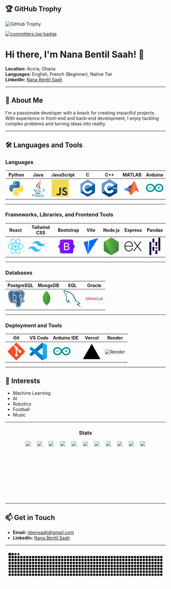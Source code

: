 ## 🏆 GitHub Trophy
![GitHub Trophy](https://github-profile-trophy.vercel.app/?username=brabentil&theme=algolia)

[![committers.top badge](https://user-badge.committers.top/ghana/brabentil.svg)](https://user-badge.committers.top/ghana/brabentil)

# Hi there, I'm Nana Bentil Saah! 👋

**Location:** Accra, Ghana  
**Languages:** English, French (Beginner), Native Twi  
**LinkedIn:** [Nana Bentil Saah](https://www.linkedin.com/in/nana-bentil-saah)  


---

## 🚀 About Me

I'm a passionate developer with a knack for creating impactful projects. With experience in front-end and back-end development, I enjoy tackling complex problems and turning ideas into reality.

---


## 🛠 Languages and Tools

### **Languages**
| Python | Java | JavaScript | C | C++ | MATLAB | Arduino |
|--------|------|------------|---|-----|--------|---------|
| <img src="https://github.com/devicons/devicon/blob/master/icons/python/python-original.svg" title="Python" alt="Python" width="55" height="55"/> | <img src="https://github.com/devicons/devicon/blob/master/icons/java/java-original.svg" title="Java" alt="Java" width="55" height="55"/> | <img src="https://github.com/devicons/devicon/blob/master/icons/javascript/javascript-original.svg" title="JavaScript" alt="JavaScript" width="55" height="55"/> | <img src="https://github.com/devicons/devicon/blob/master/icons/c/c-original.svg" title="C" alt="C" width="55" height="55"/> | <img src="https://github.com/devicons/devicon/blob/master/icons/cplusplus/cplusplus-original.svg" title="C++" alt="C++" width="55" height="55"/> | <img src="https://github.com/devicons/devicon/blob/master/icons/matlab/matlab-original.svg" title="MATLAB" alt="MATLAB" width="55" height="55"/> | <img src="https://github.com/devicons/devicon/blob/master/icons/arduino/arduino-original.svg" title="Arduino" alt="Arduino" width="55" height="55"/> |

---

### **Frameworks, Libraries, and Frontend Tools**
| React | Tailwind CSS | Bootstrap | Vite | Node.js | Express | Pandas |
|-------|--------------|-----------|------|---------|---------|--------|
| <img src="https://github.com/devicons/devicon/blob/master/icons/react/react-original.svg" title="React" alt="React" width="55" height="55"/> | <img src="https://github.com/devicons/devicon/blob/master/icons/tailwindcss/tailwindcss-original.svg" title="Tailwind CSS" alt="Tailwind CSS" width="55" height="55"/> | <img src="https://github.com/devicons/devicon/blob/master/icons/bootstrap/bootstrap-original.svg" title="Bootstrap" alt="Bootstrap" width="55" height="55"/> | <img src="https://github.com/devicons/devicon/blob/master/icons/vite/vite-original.svg" title="Vite" alt="Vite" width="55" height="55"/> | <img src="https://github.com/devicons/devicon/blob/master/icons/nodejs/nodejs-original.svg" title="Node.js" alt="Node.js" width="55" height="55"/> | <img src="https://github.com/devicons/devicon/blob/master/icons/express/express-original.svg" title="Express" alt="Express" width="55" height="55"/> | <img src="https://github.com/devicons/devicon/blob/master/icons/pandas/pandas-original.svg" title="Pandas" alt="Pandas" width="55" height="55"/> |

---

### **Databases**
| PostgreSQL | MongoDB | SQL | Oracle |
|------------|----------|-----|--------|
| <img src="https://github.com/devicons/devicon/blob/master/icons/postgresql/postgresql-original.svg" title="PostgreSQL" alt="PostgreSQL" width="55" height="55"/> | <img src="https://github.com/devicons/devicon/blob/master/icons/mongodb/mongodb-original.svg" title="MongoDB" alt="MongoDB" width="55" height="55"/> | <img src="https://github.com/devicons/devicon/blob/master/icons/mysql/mysql-original.svg" title="SQL" alt="SQL" width="55" height="55"/> | <img src="https://github.com/devicons/devicon/blob/master/icons/oracle/oracle-original.svg" title="Oracle" alt="Oracle" width="55" height="55"/> |

---

### **Deployment and Tools**
| Git | VS Code | Arduino IDE | Vercel | Render |
|-----|---------|-------------|--------|--------|
| <img src="https://github.com/devicons/devicon/blob/master/icons/git/git-original.svg" title="Git" alt="Git" width="55" height="55"/> | <img src="https://github.com/devicons/devicon/blob/master/icons/vscode/vscode-original.svg" title="VS Code" alt="VS Code" width="55" height="55"/> | <img src="https://github.com/devicons/devicon/blob/master/icons/arduino/arduino-original.svg" title="Arduino IDE" alt="Arduino IDE" width="55" height="55"/> | <img src="https://github.com/devicons/devicon/blob/master/icons/vercel/vercel-original.svg" title="Vercel" alt="Vercel" width="55" height="55"/> | <img src="https://github.com/devicons/devicon/blob/master/icons/render/render-original.svg" title="Render" alt="Render" width="55" height="55"/> |

---

## 🌱 Interests

- Machine Learning
- AI
- Robotics
- Football
- Music

---
<div align="center">
  <h3>Stats</h3>
  <div style="display: flex; justify-content: center; flex-wrap: wrap; gap: 20px;">
    <img src="https://streak-stats.demolab.com/?user=brabentil&theme=transparent&cache_seconds=1800" height="180em" />
    <img src="https://github-readme-stats.vercel.app/api/top-langs/?username=brabentil&layout=compact&theme=transparent&cache_seconds=1800" height="180em" />
    <img src="http://github-profile-summary-cards.vercel.app/api/cards/stats?username=brabentil&theme=transparent&cache_seconds=1800" height="180em" />
    <img src="http://github-profile-summary-cards.vercel.app/api/cards/most-commit-language?username=brabentil&theme=transparent&cache_seconds=1800" height="180em" />
    <img src="http://github-profile-summary-cards.vercel.app/api/cards/repos-per-language?username=brabentil&theme=transparent&cache_seconds=1800" height="180em" />
    <img src="http://github-profile-summary-cards.vercel.app/api/cards/productive-time?username=brabentil&theme=transparent&utcOffset=0&cache_seconds=1800" height="180em" />
    <img src="http://github-profile-summary-cards.vercel.app/api/cards/profile-details?username=brabentil&theme=transparent&cache_seconds=1800" height="180em" />
    <img src="https://github-readme-activity-graph.vercel.app/graph?username=brabentil&theme=github&cache_seconds=1800" height="180em" />
    <img src="https://github-readme-stats.vercel.app/api?username=brabentil&show_icons=true&hide=contribs,prs&cache_seconds=1800&theme=transparent" height="180em" />
    <img src="https://badges.pufler.dev/commits/monthly/brabentil" height="80em" />
    <img src="https://komarev.com/ghpvc/?username=brabentil&theme=transparent" height="80em" />
  </div>
</div>

---

## 📫 Get in Touch

- **Email:** [nbensaah@gmail.com](mailto:nbensaah@gmail.com)
- **LinkedIn:** [Nana Bentil Saah](https://www.linkedin.com/in/nana-bentil-saah)

---
<picture>
  <source media="(prefers-color-scheme: dark)" srcset="https://github.com/brabentil/brabentil/blob/output/github-contribution-grid-snake-dark.svg" />
  <source media="(prefers-color-scheme: light)" srcset="https://github.com/brabentil/brabentil/blob/output/github-contribution-grid-snake.svg" />
  <img alt="github-snake" src="https://github.com/brabentil/brabentil/blob/output/github-contribution-grid-snake-dark.svg" />
</picture>


